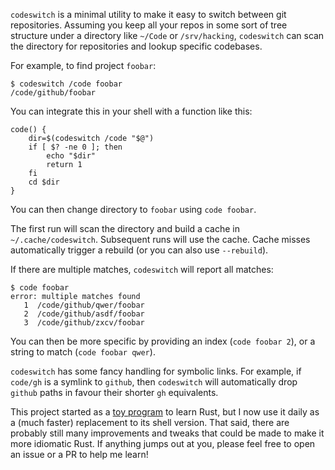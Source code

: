 `codeswitch` is a minimal utility to make it easy to switch between git
repositories. Assuming you keep all your repos in some sort of tree structure
under a directory like `~/Code` or `/srv/hacking`, `codeswitch` can scan the
directory for repositories and lookup specific codebases.

For example, to find project `foobar`:

```
$ codeswitch /code foobar
/code/github/foobar
```

You can integrate this in your shell with a function like this:

```
code() {
    dir=$(codeswitch /code "$@")
    if [ $? -ne 0 ]; then
        echo "$dir"
        return 1
    fi
    cd $dir
}
```

You can then change directory to `foobar` using `code foobar`.

The first run will scan the directory and build a cache in
`~/.cache/codeswitch`. Subsequent runs will use the cache. Cache misses
automatically trigger a rebuild (or you can also use `--rebuild`).

If there are multiple matches, `codeswitch` will report all matches:

```
$ code foobar
error: multiple matches found
   1  /code/github/qwer/foobar
   2  /code/github/asdf/foobar
   3  /code/github/zxcv/foobar
```

You can then be more specific by providing an index (`code foobar 2`), or a
string to match (`code foobar qwer`).

`codeswitch` has some fancy handling for symbolic links. For example, if
`code/gh` is a symlink to `github`, then `codeswitch` will automatically drop
`github` paths in favour their shorter `gh` equivalents.

This project started as a [toy program](https://en.wikipedia.org/wiki/Toy_program)
to learn Rust, but I now use it daily as a (much faster) replacement to its
shell version. That said, there are probably still many improvements and tweaks
that could be made to make it more idiomatic Rust. If anything jumps out at you,
please feel free to open an issue or a PR to help me learn!
